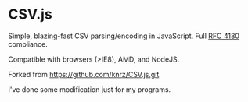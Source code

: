 CSV.js
======

Simple, blazing-fast CSV parsing/encoding in JavaScript. Full [RFC 4180](http://tools.ietf.org/html/rfc4180) compliance.

Compatible with browsers (>IE8), AMD, and NodeJS.

Forked from https://github.com/knrz/CSV.js.git.

I've done some modification just for my programs.
